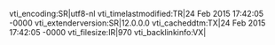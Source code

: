 vti_encoding:SR|utf8-nl
vti_timelastmodified:TR|24 Feb 2015 17:42:05 -0000
vti_extenderversion:SR|12.0.0.0
vti_cacheddtm:TX|24 Feb 2015 17:42:05 -0000
vti_filesize:IR|970
vti_backlinkinfo:VX|
